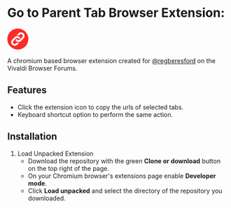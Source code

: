 # Go to Parent Tab Browser Extension:
![icon](/icons/48.png)

A chromium based browser extension created for [@regberesford](https://forum.vivaldi.net/user/regberesford) on the Vivaldi Browser Forums.

## Features
* Click the extension icon to copy the urls of selected tabs.
* Keyboard shortcut option to perform the same action.

## Installation
1. Load Unpacked Extension
    * Download the repository with the green **Clone or download** button on the top right of the page.
    * On your Chromium browser's extensions page enable **Developer mode**.
    * Click **Load unpacked** and select the directory of the repository you downloaded.
